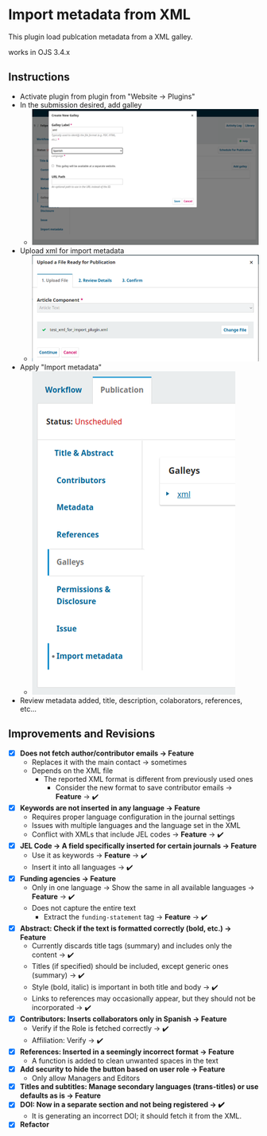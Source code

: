 # Import metadata from XML

This plugin load publcation metadata from a XML galley.

works in OJS 3.4.x


## Instructions

* Activate plugin from plugin from "Website -> Plugins"
* In the submission desired, add galley
    - ![Add galley](doc/img/submission_add_galley.png)
* Upload xml for import metadata
    - ![Xml galley](doc/img/submission_galley_add_xml.png)
* Apply "Import metadata"
    - ![Import metadata](doc/img/submission_import_metadata_button.png)
* Review metadata added, title, description, colaborators, references, etc...


## Improvements and Revisions
- [x] **Does not fetch author/contributor emails -> Feature**
  - Replaces it with the main contact -> sometimes
  - Depends on the XML file
    - The reported XML format is different from previously used ones
      - Consider the new format to save contributor emails -> **Feature** -> ✔️
- [x] **Keywords are not inserted in any language -> Feature**
  - Requires proper language configuration in the journal settings
  - Issues with multiple languages and the language set in the XML
  - Conflict with XMLs that include JEL codes -> **Feature** -> ✔️
- [x] **JEL Code -> A field specifically inserted for certain journals -> Feature**
  - Use it as keywords -> **Feature** -> ✔️
  - Insert it into all languages -> ✔️
- [x] **Funding agencies -> Feature**
  - Only in one language -> Show the same in all available languages -> **Feature** -> ✔️
  - Does not capture the entire text
    - Extract the `funding-statement` tag -> **Feature** -> ✔️
- [x] **Abstract: Check if the text is formatted correctly (bold, etc.) -> Feature**
  - Currently discards title tags (summary) and includes only the content -> ✔️
  - Titles (if specified) should be included, except generic ones (summary) -> ✔️
  - Style (bold, italic) is important in both title and body -> ✔️
  - Links to references may occasionally appear, but they should not be incorporated -> ✔️
- [x] **Contributors: Inserts collaborators only in Spanish -> Feature**
  - Verify if the Role is fetched correctly -> ✔️
  - Affiliation: Verify -> ✔️
- [x] **References: Inserted in a seemingly incorrect format -> Feature**
  - A function is added to clean unwanted spaces in the text
- [x] **Add security to hide the button based on user role -> Feature**
  - Only allow Managers and Editors
- [x] **Titles and subtitles: Manage secondary languages (trans-titles) or use defaults as is -> Feature**
- [x] **DOI: Now in a separate section and not being registered -> ✔️**
  - It is generating an incorrect DOI; it should fetch it from the XML.
- [x] **Refactor**
